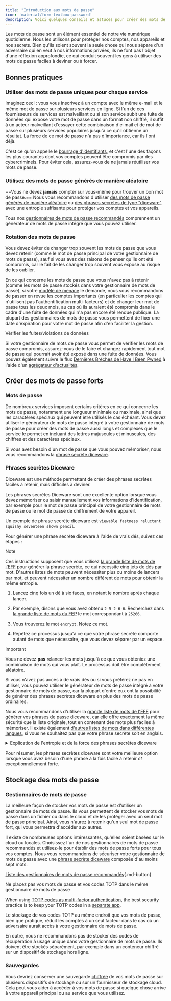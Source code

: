 ```yaml
---
title: "Introduction aux mots de passe"
icon: 'material/form-textbox-password'
description: Voici quelques conseils et astuces pour créer des mots de passe plus forts et sécuriser vos comptes.
---
```


Les mots de passe sont un élément essentiel de notre vie numérique quotidienne. Nous les utilisons pour protéger nos comptes, nos appareils et nos secrets. Bien qu'ils soient souvent la seule chose qui nous sépare d'un adversaire qui en veut à nos informations privées, ils ne font pas l'objet d'une réflexion approfondie, ce qui conduit souvent les gens à utiliser des mots de passe faciles à deviner ou à forcer.

## Bonnes pratiques

### Utiliser des mots de passe uniques pour chaque service

Imaginez ceci : vous vous inscrivez à un compte avec le même e-mail et le même mot de passe sur plusieurs services en ligne. Si l'un de ces fournisseurs de services est malveillant ou si son service subit une fuite de données qui expose votre mot de passe dans un format non chiffré, il suffit à un acteur malveillant d'essayer cette combinaison d'e-mail et de mot de passe sur plusieurs services populaires jusqu'à ce qu'il obtienne un résultat. La force de ce mot de passe n'a pas d'importance, car ils l'ont déjà.

C'est ce qu'on appelle le [bourrage d'identifiants](https://en.wikipedia.org/wiki/Credential_stuffing), et c'est l'une des façons les plus courantes dont vos comptes peuvent être compromis par des cybercriminels. Pour éviter cela, assurez-vous de ne jamais réutiliser vos mots de passe.

### Utilisez des mots de passe générés de manière aléatoire

==Vous ne devez **jamais** compter sur vous-même pour trouver un bon mot de passe.== Nous vous recommandons d'utiliser [des mots de passe générés de manière aléatoire](#passwords) ou [des phrases secrètes de type "diceware"](#diceware-passphrases) avec une entropie suffisante pour protéger vos comptes et vos appareils.

Tous nos [gestionnaires de mots de passe recommandés](../passwords.md) comprennent un générateur de mots de passe intégré que vous pouvez utiliser.

### Rotation des mots de passe

Vous devez éviter de changer trop souvent les mots de passe que vous devez retenir (comme le mot de passe principal de votre gestionnaire de mots de passe), sauf si vous avez des raisons de penser qu'ils ont été compromis, car le fait de les changer trop souvent vous expose au risque de les oublier.

En ce qui concerne les mots de passe que vous n'avez pas à retenir (comme les mots de passe stockés dans votre gestionnaire de mots de passe), si votre [modèle de menace](threat-modeling.md) le demande, nous vous recommandons de passer en revue les comptes importants (en particulier les comptes qui n'utilisent pas l'authentification multi-facteurs) et de changer leur mot de passe tous les deux mois, au cas où ils auraient été compromis dans le cadre d'une fuite de données qui n'a pas encore été rendue publique. La plupart des gestionnaires de mots de passe vous permettent de fixer une date d'expiration pour votre mot de passe afin d'en faciliter la gestion.

<div class="admonition tip" markdown>
<p class="admonition-title">Vérifier les fuites/violations de données</p>

Si votre gestionnaire de mots de passe vous permet de vérifier les mots de passe compromis, assurez-vous de le faire et changez rapidement tout mot de passe qui pourrait avoir été exposé dans une fuite de données. Vous pouvez également suivre le flux [Dernières Brèches de Have I Been Pwned](https://feeds.feedburner.com/HaveIBeenPwnedLatestBreaches) à l'aide d'un [agrégateur d'actualités](../news-aggregators.md).

</div>

## Créer des mots de passe forts

### Mots de passe

De nombreux services imposent certains critères en ce qui concerne les mots de passe, notamment une longueur minimale ou maximale, ainsi que les caractères spéciaux qui peuvent être utilisés le cas échéant. Vous devez utiliser le générateur de mots de passe intégré à votre gestionnaire de mots de passe pour créer des mots de passe aussi longs et complexes que le service le permet en incluant des lettres majuscules et minuscules, des chiffres et des caractères spéciaux.

Si vous avez besoin d'un mot de passe que vous pouvez mémoriser, nous vous recommandons la [phrase secrète diceware](#diceware-passphrases).

### Phrases secrètes Diceware

Diceware est une méthode permettant de créer des phrases secrètes faciles à retenir, mais difficiles à deviner.

Les phrases secrètes Diceware sont une excellente option lorsque vous devez mémoriser ou saisir manuellement vos informations d'identification, par exemple pour le mot de passe principal de votre gestionnaire de mots de passe ou le mot de passe de chiffrement de votre appareil.

Un exemple de phrase secrète diceware est `viewable fastness reluctant squishy seventeen shown pencil`.

Pour générer une phrase secrète diceware à l'aide de vrais dés, suivez ces étapes :

<div class="admonition Note" markdown>
<p class="admonition-title">Note</p>

Ces instructions supposent que vous utilisez [la grande liste de mots de l'EFF](https://eff.org/files/2016/07/18/eff_large_wordlist.txt) pour générer la phrase secrète, ce qui nécessite cinq jets de dés par mot. D'autres listes de mots peuvent nécessiter plus ou moins de lancers par mot, et peuvent nécessiter un nombre différent de mots pour obtenir la même entropie.

</div>

1. Lancez cinq fois un dé à six faces, en notant le nombre après chaque lancer.

2. Par exemple, disons que vous avez obtenu `2-5-2-6-6`. Recherchez dans [la grande liste de mots du FEP](https://eff.org/files/2016/07/18/eff_large_wordlist.txt) le mot correspondant à `25266`.

3. Vous trouverez le mot `encrypt`. Notez ce mot.

4. Répétez ce processus jusqu'à ce que votre phrase secrète comporte autant de mots que nécessaire, que vous devez séparer par un espace.

<div class="admonition warning" markdown>
<p class="admonition-title">Important</p>

Vous ne devez **pas** relancer les mots jusqu'à ce que vous obteniez une combinaison de mots qui vous plaît. Le processus doit être complètement aléatoire.

</div>

Si vous n'avez pas accès à de vrais dés ou si vous préférez ne pas en utiliser, vous pouvez utiliser le générateur de mots de passe intégré à votre gestionnaire de mots de passe, car la plupart d'entre eux ont la possibilité de générer des phrases secrètes diceware en plus des mots de passe ordinaires.

Nous vous recommandons d'utiliser la [grande liste de mots de l'EFF](https://eff.org/files/2016/07/18/eff_large_wordlist.txt) pour générer vos phrases de passe diceware, car elle offre exactement la même sécurité que la liste originale, tout en contenant des mots plus faciles à mémoriser. Il existe également [d'autres listes de mots dans différentes langues](https://theworld.com/~reinhold/diceware.html#Diceware%20in%20Other%20Languages|outline), si vous ne souhaitez pas que votre phrase secrète soit en anglais.

<details class="note" markdown>
<summary>Explication de l'entropie et de la force des phrases secrètes diceware</summary>

Pour démontrer la force des phrases secrètes diceware, nous utiliserons la phrase secrète de sept mots mentionnée plus haut (`viewable fastness reluctant squishy seventeen shown pencil`) et la [grande liste de mots de l'EFF](https://eff.org/files/2016/07/18/eff_large_wordlist.txt) comme exemple.

L'une des mesures permettant de déterminer la force d'une phrase secrète est son degré d'entropie. L'entropie par mot d'une phrase secrète est calculée comme suit <math> <mrow> <msub> <mtext>log</mtext> <mn>2</mn> </msub> <mo form="prefix" stretchy="false">(</mo> <mtext>MotsDansLaListe</mtext> <mo form="postfix" stretchy="false">)</mo> </mrow> </math> et l'entropie globale de la phrase secrète est calculée comme suit : <math> <mrow> <msub> <mtext>log</mtext> <mn>2</mn> </msub> <mo form="prefix" stretchy="false">(</mo> <msup> <mtext>MotsDansLaListe</mtext> <mtext>MotsDansLaPhrase</mtext> </msup> <mo form="postfix" stretchy="false">)</mo> </mrow> </math>

Par conséquent, chaque mot de la liste susmentionnée représente ~12,9 bits d'entropie (<math> <mrow> <msub> <mtext>log</mtext> <mn>2</mn> </msub> <mo form="prefix" stretchy="false">(</mo> <mn>7776</mn> <mo form="postfix" stretchy="false">)</mo> </mrow> </math>), et une phrase secrète de sept mots dérivée de celle-ci a ~90,47 bits d'entropie (<math> <mrow> <msub> <mtext>log</mtext> <mn>2</mn> </msub> <mo form="prefix" stretchy="false">(</mo> <msup> <mn>7776</mn> <mn>7</mn> </msup> <mo form="postfix" stretchy="false">)</mo> </mrow> </math>).

La [grande liste de mots de l'EFF](https://eff.org/files/2016/07/18/eff_large_wordlist.txt) contient 7776 mots uniques. Pour calculer le nombre de phrases secrètes possibles, il suffit de faire ce qui suit <math> <msup> <mtext>MotsDansLaListe</mtext> <mtext>MotsDansLaPhrase</mtext> </msup> </math>ou dans notre cas, <math><msup><mn>7776</mn><mn>7</mn></msup></math>.

Mettons tout cela en perspective : une phrase secrète de sept mots utilisant la [grande liste de mots de l'EFF](https://eff.org/files/2016/07/18/eff_large_wordlist.txt) est l'une des ~1 719 070 799 748 422 500 000 000 000 phrases secrètes possibles.

En moyenne, il faut essayer 50 % de toutes les combinaisons possibles pour deviner votre phrase. En gardant cela à l'esprit, même si votre adversaire est capable de faire ~1 000 000 000 000 de suppositions par seconde, il lui faudrait toujours ~27 255 689 ans pour deviner votre phrase secrète. C'est le cas même si les choses suivantes sont vraies :

- Votre adversaire sait que vous avez utilisé la méthode du diceware.
- Votre adversaire connaît la liste de mots spécifique que vous avez utilisée.
- Votre adversaire sait combien de mots contient votre phrase secrète.

</details>

Pour résumer, les phrases secrètes diceware sont votre meilleure option lorsque vous avez besoin d'une phrase à la fois facile à retenir *et* exceptionnellement forte.

## Stockage des mots de passe

### Gestionnaires de mots de passe

La meilleure façon de stocker vos mots de passe est d'utiliser un gestionnaire de mots de passe. Ils vous permettent de stocker vos mots de passe dans un fichier ou dans le cloud et de les protéger avec un seul mot de passe principal. Ainsi, vous n'aurez à retenir qu'un seul mot de passe fort, qui vous permettra d'accéder aux autres.

Il existe de nombreuses options intéressantes, qu'elles soient basées sur le cloud ou locales. Choisissez l'un de nos gestionnaires de mots de passe recommandés et utilisez-le pour établir des mots de passe forts pour tous vos comptes. Nous vous recommandons de sécuriser votre gestionnaire de mots de passe avec une [phrase secrète diceware](#diceware-passphrases) composée d'au moins sept mots.

[Liste des gestionnaires de mots de passe recommandés](../passwords.md ""){.md-button}

<div class="admonition warning" markdown>
<p class="admonition-title">Ne placez pas vos mots de passe et vos codes TOTP dans le même gestionnaire de mots de passe</p>

When using [TOTP codes as multi-factor authentication](multi-factor-authentication.md#time-based-one-time-password-totp), the best security practice is to keep your TOTP codes in a [separate app](../multi-factor-authentication.md).

Le stockage de vos codes TOTP au même endroit que vos mots de passe, bien que pratique, réduit les comptes à un seul facteur dans le cas où un adversaire aurait accès à votre gestionnaire de mots de passe.

En outre, nous ne recommandons pas de stocker des codes de récupération à usage unique dans votre gestionnaire de mots de passe. Ils doivent être stockés séparément, par exemple dans un conteneur chiffré sur un dispositif de stockage hors ligne.

</div>

### Sauvegardes

Vous devriez conserver une sauvegarde [chiffrée](../encryption.md) de vos mots de passe sur plusieurs dispositifs de stockage ou sur un fournisseur de stockage cloud. Cela peut vous aider à accéder à vos mots de passe si quelque chose arrive à votre appareil principal ou au service que vous utilisez.
